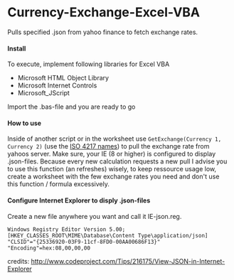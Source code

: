 Currency-Exchange-Excel-VBA
===========================

Pulls specified .json from yahoo finance to fetch exchange rates.

#### Install
To execute, implement following libraries for Excel VBA
 * Microsoft HTML Object Library
 * Microsoft Internet Controls
 * Microsoft_JScript

Import the .bas-file and you are ready to go

#### How to use
Inside of another script or in the worksheet use `GetExchange(Currency 1, Currency 2)` (use the [ISO 4217 names](http://en.wikipedia.org/wiki/ISO_4217#Active_codes "wikipedia.org")) to pull the exchange rate from yahoos server. Make sure, your IE (8 or higher) is configured to display .json-files.
Because every new calculation requests a new pull I advise you to use this function (an refreshes) wisely, to keep ressource usage low, create a worksheet with the few exchange rates you need and don't use this function / formula excessively.

#### Configure Internet Explorer to disply .json-files
Create a new file anywhere you want and call it IE-json.reg.
```
Windows Registry Editor Version 5.00;
[HKEY_CLASSES_ROOT\MIME\Database\Content Type\application/json]
"CLSID"="{25336920-03F9-11cf-8FD0-00AA00686F13}"
"Encoding"=hex:08,00,00,00
```
credits: http://www.codeproject.com/Tips/216175/View-JSON-in-Internet-Explorer
